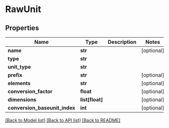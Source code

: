 # RawUnit

## Properties
Name | Type | Description | Notes
------------ | ------------- | ------------- | -------------
**name** | **str** |  | [optional] 
**type** | **str** |  | 
**unit_type** | **str** |  | 
**prefix** | **str** |  | [optional] 
**elements** | **str** |  | [optional] 
**conversion_factor** | **float** |  | [optional] 
**dimensions** | **list[float]** |  | [optional] 
**conversion_baseunit_index** | **int** |  | [optional] 

[[Back to Model list]](../README.md#documentation-for-models) [[Back to API list]](../README.md#documentation-for-api-endpoints) [[Back to README]](../README.md)


